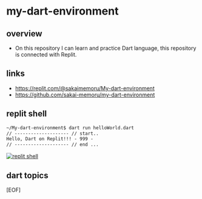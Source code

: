 # my-dart-environment

## overview
- On this repository I can learn and practice Dart language, this repository is connected with Replit.

## links
- https://replit.com/@sakaimemoru/My-dart-environment
- https://github.com/sakai-memoru/my-dart-environment

## replit shell
```cmd
~/My-dart-environment$ dart run helloWorld.dart
// -------------------- // start.. 
Hello, Dart on Replit!!! - 999 -
// -------------------- // end ... 
```
[![replit shell](https://i.gyazo.com/66afff873d3e713519e0a2d8ab9191b9.png)](https://gyazo.com/66afff873d3e713519e0a2d8ab9191b9)

## dart topics

[EOF]
